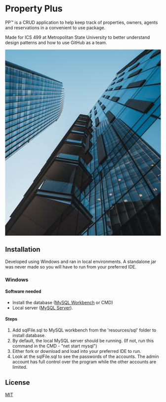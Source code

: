 # Property Plus

PP™ is a CRUD application to help keep track of properties, owners, agents and reservations in a convenient to use package. 

Made for ICS 499 at Metropolitan State University to better understand design patterns and how to use GitHub as a team. 

<img src="Group7Proj/src/main/resources/images/Property.jpg" width="600" height="600">

## Installation
Developed using Windows and ran in local environments. A standalone jar was never made so you will have to run from your preferred IDE.
### Windows
 #### Software needed
  * Install the database ([MySQL Workbench](https://www.mysql.com/products/workbench/) or CMD) 
  * Local server ([MySQL Server](https://dev.mysql.com/downloads/mysql/)).

#### Steps
1. Add sqlFile.sql to MySQL workbench from the 'resources/sql' folder to install database.
2. By default, the local MySQL server should be running. (If not, run this command in the CMD - "net start mysql") 
3. Either fork or download and load into your preferred IDE to run. 
4. Look at the sqlFile.sql to see the passwords of the accounts. The admin account has full control over the program while the other accounts are limited. 
  
## License
[MIT](https://choosealicense.com/licenses/mit/)
